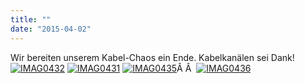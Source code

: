 ```yaml
---
title: ""
date: "2015-04-02"
---
```


Wir bereiten unserem Kabel-Chaos ein Ende. Kabelkanälen sei Dank! [![IMAG0432](images/IMAG0432-200x300.jpg)](https://hackzogtum-coburg.de/wp-content/uploads/2015/04/IMAG0432.jpg) [![IMAG0431](images/IMAG0431-200x300.jpg)](https://hackzogtum-coburg.de/wp-content/uploads/2015/04/IMAG0431.jpg) [![IMAG0435](images/IMAG0435-300x200.jpg)](https://hackzogtum-coburg.de/wp-content/uploads/2015/04/IMAG0435.jpg)Â Â  [![IMAG0436](images/IMAG0436-300x200.jpg)](https://hackzogtum-coburg.de/wp-content/uploads/2015/04/IMAG0436.jpg)
